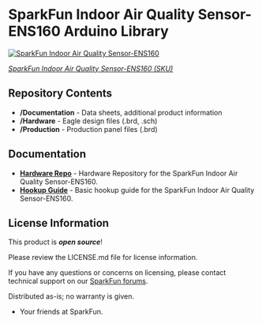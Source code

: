 SparkFun Indoor Air Quality Sensor-ENS160 Arduino Library
========================================

[![SparkFun Indoor Air Quality Sensor-ENS160](https://cdn.sparkfun.com/assets/parts/2/0/6/1/0/ENS160-_01.jpg)](https://www.sparkfun.com/products/20844)

[*SparkFun Indoor Air Quality Sensor-ENS160 (SKU)*](https://www.sparkfun.com/products/20844)
<Basic description of the part.>
  


Repository Contents
-------------------

* **/Documentation** - Data sheets, additional product information
* **/Hardware** - Eagle design files (.brd, .sch)
* **/Production** - Production panel files (.brd)

Documentation
--------------
* **[Hardware Repo](https://github.com/sparkfun/SparkFun_Indoor_Air_Quality_Sensor-ENS160)** - Hardware Repository for the SparkFun Indoor Air Quality Sensor-ENS160.
* **[Hookup Guide](https://learn.sparkfun.com/tutorials/sparkfun-indoor-air-quality-sensor---ens160-qwiic-hookup-guide)** - Basic hookup guide for the SparkFun Indoor Air Quality Sensor-ENS160.

License Information
-------------------

This product is _**open source**_! 

Please review the LICENSE.md file for license information. 

If you have any questions or concerns on licensing, please contact technical support on our [SparkFun forums](https://forum.sparkfun.com/viewforum.php?f=152).

Distributed as-is; no warranty is given.

- Your friends at SparkFun.

_<COLLABORATION CREDIT>_
